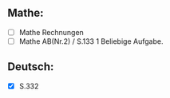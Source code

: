 ## Mathe:
- [ ] Mathe Rechnungen
- [ ] Mathe AB(Nr.2) / S.133 1 Beliebige Aufgabe.

## Deutsch:
- [x] S.332
